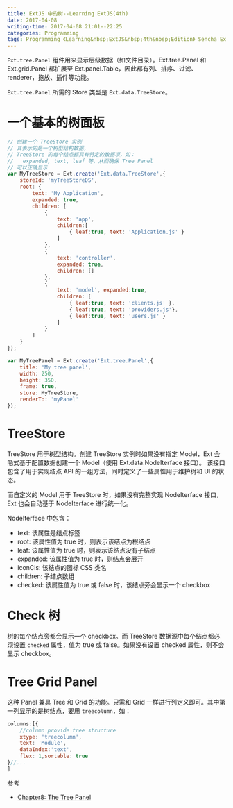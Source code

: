 ```yaml
---
title: ExtJS 中的树--Learning ExtJS(4th)
date: 2017-04-08
writing-time: 2017-04-08 21:01--22:25
categories: Programming
tags: Programming 《Learning&nbsp;ExtJS&nbsp;4th&nbsp;Edition》 Sencha ExtJS Javascript
---
```


`Ext.tree.Panel` 组件用来显示层级数据（如文件目录）。Ext.tree.Panel 和 Ext.grid.Panel 都扩展至 Ext.panel.Table，因此都有列、排序、过滤、renderer，拖放、插件等功能。

`Ext.tree.Panel` 所需的 Store 类型是 `Ext.data.TreeStore`。

# 一个基本的树面板

```javascript
// 创建一个 TreeStore 实例
// 其表示的是一个树型结构数据，
// TreeStore 的每个结点都具有特定的数据项，如：
//   expanded, text, leaf 等，从而确保 Tree Panel
// 可以正确显示
var MyTreeStore = Ext.create('Ext.data.TreeStore',{
    storeId: 'myTreeStoreDS',
    root: {
        text: 'My Application',
        expanded: true,
        children: [
            {
                text: 'app',
                children:[
                    { leaf:true, text: 'Application.js' }
                ]
            },
            {
                text: 'controller',
                expanded: true,
                children: []
            },
            {
                text: 'model', expanded:true,
                children: [
                    { leaf:true, text: 'clients.js' },
                    { leaf:true, text: 'providers.js'},
                    { leaf:true, text: 'users.js' }
                ]
            }
        ]
    }
});

var MyTreePanel = Ext.create('Ext.tree.Panel',{
    title: 'My tree panel',
    width: 250,
    height: 350,
    frame: true,
    store: MyTreeStore,
    renderTo: 'myPanel'
});
```

# TreeStore

TreeStore 用于树型结构。创建 TreeStore 实例时如果没有指定 Model，Ext 会隐式基于配置数据创建一个 Model（使用 Ext.data.NodeIterface 接口）。 该接口包含了用于实现结点 API 的一组方法，同时定义了一些属性用于维护树和 UI 的状态。

而自定义的 Model 用于 TreeStore 时，如果没有完整实现 NodeIterface 接口，Ext 也会自动基于 NodeIterface 进行统一化。

NodeIterface 中包含：

+ text: 该属性是结点标签
+ root: 该属性值为 true 时，则表示该结点为根结点
+ leaf: 该属性值为 true 时，则表示该结点没有子结点
+ expanded: 该属性值为 true 时，则结点会展开
+ iconCls: 该结点的图标 CSS 类名
+ children: 子结点数组
+ checked: 该属性值为 true 或 false 时，该结点旁会显示一个 checkbox


# Check 树

树的每个结点旁都会显示一个 checkbox。而 TreeStore 数据源中每个结点都必须设置 `checked` 属性，值为 true 或 false。如果没有设置 checked 属性，则不会显示 checkbox。


# Tree Grid Panel

这种 Panel 兼具 Tree 和 Grid 的功能。只需和 Grid 一样进行列定义即可。其中第一列显示的是树结点，要用 `treecolumn`，如：

```javascript
columns:[{
    //column provide tree structure
    xtype: 'treecolumn',
    text: 'Module',
    dataIndex:'text',
    flex: 1,sortable: true
}//...
]
```


 参考 

+ [Chapter8: The Tree Panel](https://www.amazon.com/Learning-ExtJS-Fourth-Carlos-Mendez/dp/1784394386/)
